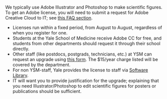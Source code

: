 We typically use Adobe Illustrator and Photoshop to make scientific figures. To get an Adobe license, you will need to submit a request for Adobe Creative Cloud to IT; see [this FAQ section](https://yale.service-now.com/it?id=kb_article&sysparm_article=KB0027311#mcetoc_1j3r5inrc22m).
- Licenses run within a fixed period, from August to August, regardless of when you register for one.
- Students at the Yale School of Medicine receive Adobe CC for free, and students from other departments should request it through their school directly.
- Other staff (like postdocs, postgrads, technicians, etc.) at YSM can request an upgrade using [this form](https://forms.office.com/pages/responsepage.aspx?id=u76M3Tkh-E20EU4-h6vrXO9v2moL5KBGqNzstb4YeNZURTU0UkpNUDdWWFJTMEwyOUdJM1MzWTFTUi4u&route=shorturl). The $15/year charge listed will be covered by the department.
- For non YSM-staff, Yale provides the license to staff via [Software Library](https://yale.onthehub.com/WebStore/Welcome.aspx).
- IT will want you to provide justification for the upgrade; explaining that you need Illustrator/Photoshop to edit scientific figures for posters or publications should be sufficient.
